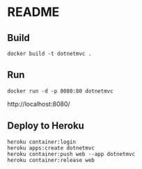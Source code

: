 # README

## Build
```
docker build -t dotnetmvc .
```

## Run
```
docker run -d -p 8080:80 dotnetmvc
```
http://localhost:8080/

## Deploy to Heroku
```
heroku container:login
heroku apps:create dotnetmvc
heroku container:push web --app dotnetmvc
heroku container:release web
```